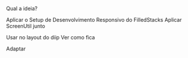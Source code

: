 Qual a ideia?

Aplicar o Setup de Desenvolvimento Responsivo do FilledStacks
Aplicar ScreenUtil junto

Usar no layout do diip
Ver como fica

Adaptar

